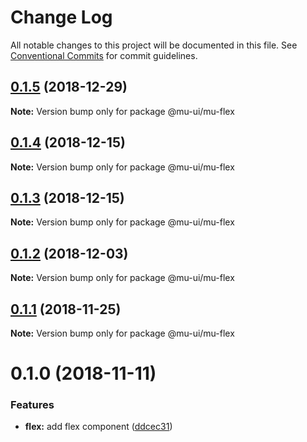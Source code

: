 # Change Log

All notable changes to this project will be documented in this file.
See [Conventional Commits](https://conventionalcommits.org) for commit guidelines.

## [0.1.5](https://github.com/mu-ui/mu-ui/compare/@mu-ui/mu-flex@0.1.4...@mu-ui/mu-flex@0.1.5) (2018-12-29)

**Note:** Version bump only for package @mu-ui/mu-flex





## [0.1.4](https://github.com/mu-ui/mu-ui/compare/@mu-ui/mu-flex@0.1.3...@mu-ui/mu-flex@0.1.4) (2018-12-15)

**Note:** Version bump only for package @mu-ui/mu-flex





## [0.1.3](https://github.com/mu-ui/mu-ui/compare/@mu-ui/mu-flex@0.1.2...@mu-ui/mu-flex@0.1.3) (2018-12-15)

**Note:** Version bump only for package @mu-ui/mu-flex





## [0.1.2](https://github.com/mu-ui/mu-ui/compare/@mu-ui/mu-flex@0.1.1...@mu-ui/mu-flex@0.1.2) (2018-12-03)

**Note:** Version bump only for package @mu-ui/mu-flex





## [0.1.1](https://github.com/mu-ui/mu-ui/compare/@mu-ui/mu-flex@0.1.0...@mu-ui/mu-flex@0.1.1) (2018-11-25)

**Note:** Version bump only for package @mu-ui/mu-flex





# 0.1.0 (2018-11-11)


### Features

* **flex:** add flex component ([ddcec31](https://github.com/mu-ui/mu-ui/commit/ddcec31))
